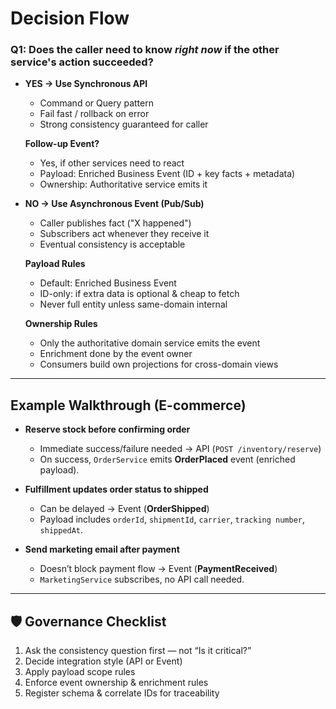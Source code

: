 # Decision Flow

### Q1: Does the caller need to know *right now* if the other service's action succeeded?

- **YES → Use Synchronous API**
  - Command or Query pattern  
  - Fail fast / rollback on error  
  - Strong consistency guaranteed for caller  

  **Follow-up Event?**
  - Yes, if other services need to react  
  - Payload: Enriched Business Event (ID + key facts + metadata)  
  - Ownership: Authoritative service emits it  

- **NO → Use Asynchronous Event (Pub/Sub)**
  - Caller publishes fact ("X happened")  
  - Subscribers act whenever they receive it  
  - Eventual consistency is acceptable  

  **Payload Rules**
  - Default: Enriched Business Event  
  - ID-only: if extra data is optional & cheap to fetch  
  - Never full entity unless same-domain internal  

  **Ownership Rules**
  - Only the authoritative domain service emits the event  
  - Enrichment done by the event owner  
  - Consumers build own projections for cross-domain views  

---

## Example Walkthrough (E-commerce)

- **Reserve stock before confirming order**  
  - Immediate success/failure needed → API (`POST /inventory/reserve`)  
  - On success, `OrderService` emits **OrderPlaced** event (enriched payload).  

- **Fulfillment updates order status to shipped**  
  - Can be delayed → Event (**OrderShipped**)  
  - Payload includes `orderId`, `shipmentId`, `carrier`, `tracking number`, `shippedAt`.  

- **Send marketing email after payment**  
  - Doesn’t block payment flow → Event (**PaymentReceived**)  
  - `MarketingService` subscribes, no API call needed.  

---

## 🛡 Governance Checklist

1. Ask the consistency question first — not “Is it critical?”  
2. Decide integration style (API or Event)  
3. Apply payload scope rules  
4. Enforce event ownership & enrichment rules  
5. Register schema & correlate IDs for traceability  
